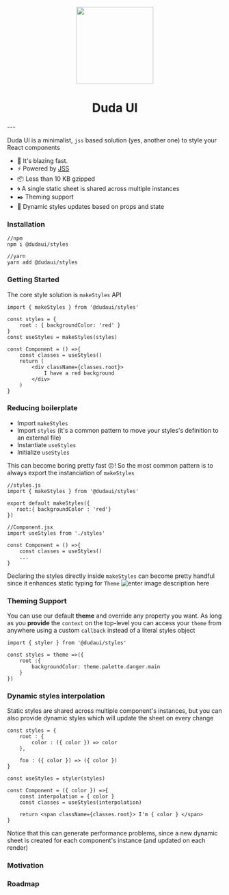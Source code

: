 
<p align="center">
  <img width="180" height="180" src="https://i.imgur.com/y4jhuYG.png">
</p>
<h1 align="center">
  Duda UI
</h1>
---


Duda UI is a minimalist, `jss` based solution (yes, another one) to style your React components


-   🚀 It's blazing fast.
-   ⚡️ Powered by  [JSS](https://github.com/cssinjs/jss)
- 📦 Less than 10 KB gzipped
- 🌀 A single static sheet is shared across multiple instances
- ✒️ Theming support
- 💎 Dynamic styles updates based on props and state


### Installation
```
//npm
npm i @dudaui/styles

//yarn
yarn add @dudaui/styles
```

 ### Getting Started
The core style solution is `makeStyles` API

```
import { makeStyles } from '@dudaui/styles'

const styles = {
    root : { backgroundColor: 'red' }
}
const useStyles = makeStyles(styles)

const Component = () =>{
    const classes = useStyles()
	return (
	    <div className={classes.root}> 
	        I have a red background 
	    </div>
	)
}
```


### Reducing boilerplate

 - Import `makeStyles`
 - Import `styles` (it's a common pattern to move your styles's definition to an external file)
 - Instantiate `useStyles`
 - Initialize `useStyles`

This can become boring pretty fast 😕! So the most common pattern is to always export the instanciation of `makeStyles`

```
//styles.js
import { makeStyles } from '@dudaui/styles'
 
export default makeStyles({
   root:{ backgroundColor : 'red'} 
})
```
```
//Component.jsx
import useStyles from './styles'

const Component = () =>{
    const classes = useStyles()
    ...
}
``` 
Declaring the styles directly inside `makeStyles` can become pretty handful since it enhances static typing for `Theme`
![enter image description here](https://i.imgur.com/vH7QTcl.png)

### Theming Support
You can use our default **theme** and override any property you want. As long as you  **provide** the `context` on the top-level you can access your `theme` from anywhere using a custom `callback` instead of a literal styles object

```
import { styler } from '@dudaui/styles'

const styles = theme =>({
    root :{
        backgroundColor: theme.palette.danger.main
    }
})
```

### Dynamic styles interpolation

Static styles are shared across multiple component's instances, but you can also provide dynamic styles which will update the sheet on every change

```
const styles = {
    root : {
        color : ({ color }) => color
    },

    foo : ({ color }) => ({ color })
}

const useStyles = styler(styles)

const Component = ({ color }) =>{
    const interpolation = { color }
    const classes = useStyles(interpolation)

	return <span className={classes.root}> I'm { color } </span>
}
```
Notice that this can generate performance problems, since a new dynamic sheet is created for each component's instance (and updated on each render)

### Motivation


### Roadmap
